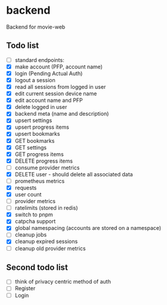 # backend
Backend for movie-web

## Todo list
 - [ ] standard endpoints:
  - [X] make account (PFP, account name)
  - [X] login (Pending Actual Auth)
  - [X] logout a session
  - [X] read all sessions from logged in user
  - [X] edit current session device name
  - [X] edit account name and PFP
  - [X] delete logged in user
  - [X] backend meta (name and description)
  - [X] upsert settings
  - [X] upsert progress items
  - [X] upsert bookmarks
  - [X] GET bookmarks
  - [X] GET settings
  - [X] GET progress items
  - [X] DELETE progress items
  - [ ] consume provider metrics
  - [X] DELETE user - should delete all associated data
 - [ ] prometheus metrics
  - [X] requests
  - [X] user count
  - [ ] provider metrics
 - [ ] ratelimits (stored in redis)
 - [X] switch to pnpm
 - [X] catpcha support
 - [X] global namespacing (accounts are stored on a namespace)
 - [ ] cleanup jobs
  - [X] cleanup expired sessions
  - [ ] cleanup old provider metrics

## Second todo list
 - [ ] think of privacy centric method of auth
  - [ ] Register
  - [ ] Login
